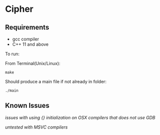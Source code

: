 # Cipher

## Requirements 

- gcc compiler
- C++ 11 and above

To run: 

From Terminal(Unix/Linux):
    
    make

Should produce a main file if not already in folder:

    ./main
    
## Known Issues

_issues with using {} initialization on OSX compilers that does not use GDB_

_untested with MSVC compilers_
